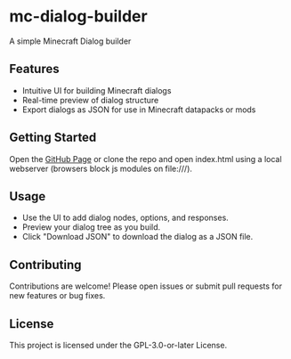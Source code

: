 # mc-dialog-builder

A simple Minecraft Dialog builder

## Features

- Intuitive UI for building Minecraft dialogs
- Real-time preview of dialog structure
- Export dialogs as JSON for use in Minecraft datapacks or mods

## Getting Started

Open the [GitHub Page](https://j0code.github.io/mc-dialog-builder/) or clone the repo and open index.html using a local webserver (browsers block js modules on file:///).

## Usage

- Use the UI to add dialog nodes, options, and responses.
- Preview your dialog tree as you build.
- Click "Download JSON" to download the dialog as a JSON file.

## Contributing

Contributions are welcome! Please open issues or submit pull requests for new features or bug fixes.

## License

This project is licensed under the GPL-3.0-or-later License.
